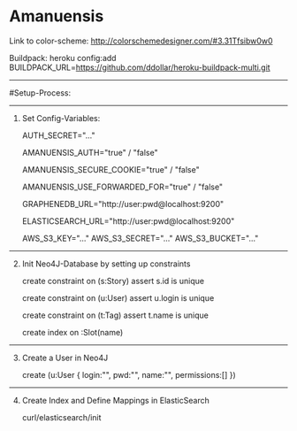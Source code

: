 Amanuensis
=====

Link to color-scheme: http://colorschemedesigner.com/#3.31Tfsibw0w0

Buildpack: heroku config:add BUILDPACK_URL=https://github.com/ddollar/heroku-buildpack-multi.git

---

#Setup-Process:

---

1. Set Config-Variables:

    AUTH_SECRET="..."

    AMANUENSIS_AUTH="true" / "false"

    AMANUENSIS_SECURE_COOKIE="true" / "false"

    AMANUENSIS_USE_FORWARDED_FOR="true" / "false"

    GRAPHENEDB_URL="http://user:pwd@localhost:9200"

    ELASTICSEARCH_URL="http://user:pwd@localhost:9200"

    AWS_S3_KEY="..."
    AWS_S3_SECRET="..."
    AWS_S3_BUCKET="..."

---

2. Init Neo4J-Database by setting up constraints

    create constraint on (s:Story) assert s.id is unique

    create constraint on (u:User) assert u.login is unique

    create constraint on (t:Tag) assert t.name is unique

    create index on :Slot(name)

---

3. Create a User in Neo4J

    create (u:User {
        login:"<usernam>", 
        pwd:"<sha-password-hash>",
        name:"<name>",
        permissions:[]
    })

---

4. Create Index and Define Mappings in ElasticSearch

    curl/elasticsearch/init <url>